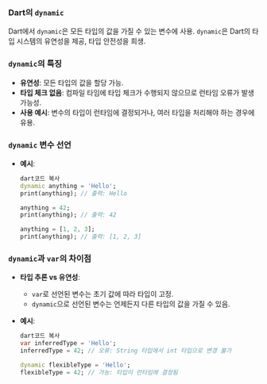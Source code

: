 ### Dart의 `dynamic`

Dart에서 `dynamic`은 모든 타입의 값을 가질 수 있는 변수에 사용. `dynamic`은 Dart의 타입 시스템의 유연성을 제공, 타입 안전성을 희생.

### `dynamic`의 특징

- **유연성**: 모든 타입의 값을 할당 가능.
- **타입 체크 없음**: 컴파일 타임에 타입 체크가 수행되지 않으므로 런타임 오류가 발생 가능성.
- **사용 예시**: 변수의 타입이 런타임에 결정되거나, 여러 타입을 처리해야 하는 경우에 유용.

### `dynamic` 변수 선언

- **예시**:
    
    ```dart
    dart코드 복사
    dynamic anything = 'Hello';
    print(anything); // 출력: Hello
    
    anything = 42;
    print(anything); // 출력: 42
    
    anything = [1, 2, 3];
    print(anything); // 출력: [1, 2, 3]
    
    ```
    

### `dynamic`과 `var`의 차이점

- **타입 추론 vs 유연성**:
    - `var`로 선언된 변수는 초기 값에 따라 타입이 고정.
    - `dynamic`으로 선언된 변수는 언제든지 다른 타입의 값을 가질 수 있음.
- **예시**:
    
    ```dart
    dart코드 복사
    var inferredType = 'Hello';
    inferredType = 42; // 오류: String 타입에서 int 타입으로 변경 불가
    
    dynamic flexibleType = 'Hello';
    flexibleType = 42; // 가능: 타입이 런타임에 결정됨
    
    ```
